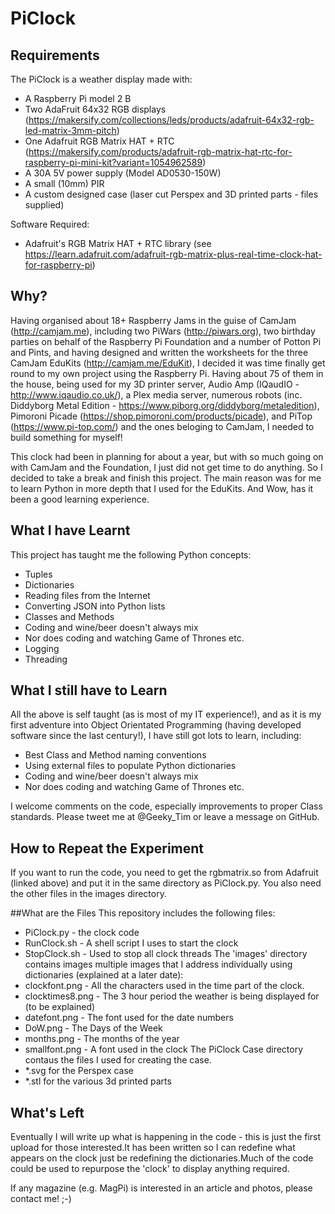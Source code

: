 # PiClock

## Requirements
The PiClock is a weather display made with:
* A Raspberry Pi model 2 B
* Two AdaFruit 64x32 RGB displays (https://makersify.com/collections/leds/products/adafruit-64x32-rgb-led-matrix-3mm-pitch)
* One Adafruit RGB Matrix HAT + RTC (https://makersify.com/products/adafruit-rgb-matrix-hat-rtc-for-raspberry-pi-mini-kit?variant=1054962589)
* A 30A 5V power supply (Model AD0530-150W)
* A small (10mm) PIR
* A custom designed case (laser cut Perspex and 3D printed parts - files supplied)

Software Required:
* Adafruit's RGB Matrix HAT + RTC library (see https://learn.adafruit.com/adafruit-rgb-matrix-plus-real-time-clock-hat-for-raspberry-pi)

## Why?
Having organised about 18+ Raspberry Jams in the guise of CamJam (http://camjam.me), including two PiWars (http://piwars.org), two birthday parties on behalf of the Raspberry Pi Foundation and a number of Potton Pi and Pints, and having designed and written the worksheets for the three CamJam EduKits (http://camjam.me/EduKit), I decided it was time finally get round to my own project using the Raspberry Pi.  Having about 75 of them in the house, being used for my 3D printer server, Audio Amp (IQaudIO - http://www.iqaudio.co.uk/), a Plex media server, numerous robots (inc. Diddyborg Metal Edition - https://www.piborg.org/diddyborg/metaledition), Pimoroni Picade (https://shop.pimoroni.com/products/picade), and PiTop (https://www.pi-top.com/) and the ones beloging to CamJam, I needed to build something for myself!

This clock had been in planning for about a year, but with so much going on with CamJam and the Foundation, I just did not get time to do anything.  So I decided to take a break and finish this project.  The main reason was for me to learn Python in more depth that I used for the EduKits.  And Wow, has it been a good learning experience.

## What I have Learnt
This project has taught me the following Python concepts:
* Tuples
* Dictionaries
* Reading files from the Internet
* Converting JSON into Python lists
* Classes and Methods
* Coding and wine/beer doesn't always mix
* Nor does coding and watching Game of Thrones etc.
* Logging
* Threading

## What I still have to Learn
All the above is self taught (as is most of my IT experience!), and as it is my first adventure into Object Orientated Programming (having developed software since the last century!), I have still got lots to learn, including:
* Best Class and Method naming conventions
* Using external files to populate Python dictionaries
* Coding and wine/beer doesn't always mix
* Nor does coding and watching Game of Thrones etc.

I welcome comments on the code, especially improvements to proper Class standards.  Please tweet me at @Geeky_Tim or leave a message on GitHub.

## How to Repeat the Experiment
If you want to run the code, you need to get the rgbmatrix.so from Adafruit (linked above) and put it in the same directory as PiClock.py.
You also need the other files in the images directory.

##What are the Files
This repository includes the following files:
* PiClock.py - the clock code
* RunClock.sh - A shell script I uses to start the clock
* StopClock.sh - Used to stop all clock threads
The 'images' directory contains images multiple images that I address individually using dictionaries (explained at a later date):
* clockfont.png - All the characters used in the time part of the clock.
* clocktimes8.png - The 3 hour period the weather is being displayed for (to be explained)
* datefont.png - The font used for the date numbers
* DoW.png - The Days of the Week
* months.png - The months of the year
* smallfont.png - A font used in the clock
The PiClock Case directory contaus the files I used for creating the case.
* *.svg for the Perspex case
* *.stl for the various 3d printed parts

## What's Left
Eventually I will write up what is happening in the code - this is just the first upload for those interested.It has been written so I can redefine what appears on the clock just be redefining the dictionaries.Much of the code could be used to repurpose the 'clock' to display anything required.

If any magazine (e.g. MagPi) is interested in an article and photos, please contact me! ;-)

